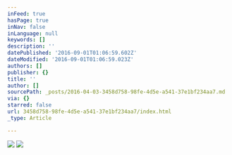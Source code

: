 ```yaml
---
inFeed: true
hasPage: true
inNav: false
inLanguage: null
keywords: []
description: ''
datePublished: '2016-09-01T01:06:59.602Z'
dateModified: '2016-09-01T01:06:59.023Z'
authors: []
publisher: {}
title: ''
author: []
sourcePath: _posts/2016-04-03-3458d758-98fe-4d5e-a541-37e1bf234aa7.md
via: {}
starred: false
url: 3458d758-98fe-4d5e-a541-37e1bf234aa7/index.html
_type: Article

---
```

![](https://the-grid-user-content.s3-us-west-2.amazonaws.com/1820524b-e822-42d5-8c97-29fae3ddf23c.jpg)
![](https://the-grid-user-content.s3-us-west-2.amazonaws.com/cc0aa9d1-7b7b-4d42-bbd8-7076d21aae98.jpg)